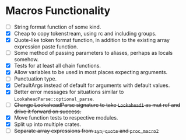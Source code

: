 # Macros Functionality
- [ ] String format function of some kind.
- [x] Cheap to copy tokenstream, using rc and including groups.
- [x] Quote-like token format function, in addition to the existing array expression paste function.
- [ ] Some method of passing parameters to aliases, perhaps as locals somehow.
- [x] Tests for at least all chain functions.
- [x] Allow variables to be used in most places expecting arguments.
- [ ] Punctuation type.
- [x] DefaultArgs instead of default for arguments with default values.
- [x] Better error messages for situations similar to `LookaheadParse::optional_parse`.
- [ ] ~~Change LookaheadParse signature to take `Lookahead1` as mut ref and drive it forward on success.~~
- [x] Move function tests to respective modules.
- [x] Split up into multiple crates.
- [ ] ~~Separate array expressions from `syn`, `quote` and `proc_macro2`~~
